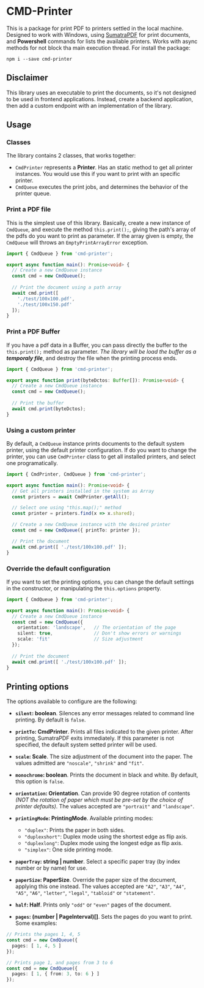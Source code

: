# CMD-Printer

This is a package for print PDF to printers settled in the local machine. Designed to work with Windows, using [SumatraPDF](https://www.sumatrapdfreader.org) for print documents, and __Powershell__ commands for lists the available printers. Works with async methods for not block tha main execution thread. For install the package:
```
npm i --save cmd-printer
```

## Disclaimer

This library uses an executable to print the documents, so it's not designed to be used in frontend applications. Instead, create a backend application, then add a custom endpoint with an implementation of the library. 

## Usage
### __Classes__

The library contains 2 classes, that works together:
- `CmdPrinter` represents a __Printer__. Has an static method to get all printer instances. You would use this if you want to print with an specific printer.
- `CmdQueue` executes the print jobs, and determines the behavior of the printer queue.

### __Print a PDF file__

This is the simplest use of this library. Basically, create a new instance of `CmdQueue`, and execute the method `this.print();`, giving the path's array of the pdfs do you want to print as parameter. If the array given is empty, the `CmdQueue` will throws an `EmptyPrintArrayError` exception.

```ts
import { CmdQueue } from 'cmd-printer';

export async function main(): Promise<void> {
  // Create a new CmdQueue instance
  const cmd = new CmdQueue();
  
  // Print the document using a path array
  await cmd.print([
    './test/100x100.pdf',
    './test/100x150.pdf'
  ]);
}
```

### __Print a PDF Buffer__

If you have a pdf data in a Buffer, you can pass directly the buffer to the `this.print();` method as parameter. _The library will be load the buffer as a __temporaly file___, and destroy the file when the printing process ends.
```ts
import { CmdQueue } from 'cmd-printer';

export async function print(byteDctos: Buffer[]): Promise<void> {
  // Create a new CmdQueue instance
  const cmd = new CmdQueue();
  
  // Print the buffer
  await cmd.print(byteDctos);
}
```

### __Using a custom printer__

By default, a `CmdQueue` instance prints documents to the default system printer, using the default printer configuration. If do you want to change the printer, you can use `CmdPrinter` class to get all installed printers, and select one programatically.
```ts
import { CmdPrinter, CmdQueue } from 'cmd-printer';

export async function main(): Promise<void> {
  // Get all printers installed in the system as Array
  const printers = await CmdPrinter.getAll();

  // Select one using "this.map();" method
  const printer = printers.find(x => x.shared);

  // Create a new CmdQueue instance with the desired printer
  const cmd = new CmdQueue({ printTo: printer });

  // Print the document
  await cmd.print([ './test/100x100.pdf' ]);
}
```

### __Override the default configuration__

If you want to set the printing options, you can change the default settings in the constructor, or manipulating the `this.options` property.
```ts
import { CmdQueue } from 'cmd-printer';

export async function main(): Promise<void> {
  // Create a new CmdQueue instance
  const cmd = new CmdQueue({
    orientation: 'landscape',   // The orientation of the page
    silent: true,               // Don't show errors or warnings
    scale: 'fit'                // Size adjustment
  });
  
  // Print the document
  await cmd.print([ './test/100x100.pdf' ]);
}
```

## Printing options

The options available to configure are the following:

- __`silent`: boolean__.
Silences any error messages related to command line printing. By default is `false`.

- __`printTo`: CmdPrinter__.
Prints all files indicated to the given printer. After printing, SumatraPDF exits immediately. If this parameter is not specified, the default system setted printer will be used.

- __`scale`: Scale__.
The size adjustment of the document into the paper. The values admitted are `"noscale"`, `"shrink"` and `"fit"`.

- __`monochrome`: boolean__.
Prints the document in black and white. By default, this option
is `false`.

- __`orientation`: Orientation__.
Can provide 90 degree rotation of contents _(NOT the rotation of
paper which must be pre-set by the choice of printer defaults)_.
The values accepted are `"portrait"` and `"landscape"`.

- __`printingMode`: PrintingMode__.
Available printing modes:
  - `"duplex"`: Prints the paper in both sides.
  - `"duplexshort"`: Duplex mode using the shortest edge as flip axis.
  - `"duplexlong"`: Duplex mode using the longest edge as flip axis.
  - `"simplex"`: One side printing mode.

- __`paperTray`: string | number__.
Select a specific paper tray (by index number or by name) for use.

- __`paperSize`: PaperSize__.
Override the paper size of the document, applying this one instead. The values accepted are `"A2"`, `"A3"`, `"A4"`, `"A5"`, `"A6"`, `"letter"`, `"legal"`, `"tabloid"` or `"statement"`.

- __`half`: Half__.
Prints only `"odd"` or `"even"` pages of the document.

- __`pages`: (number | PageInterval)[]__.
Sets the pages do you want to print. Some examples:
```ts
// Prints the pages 1, 4, 5
const cmd = new CmdQueue({
  pages: [ 1, 4, 5 ]
});

// Prints page 1, and pages from 3 to 6
const cmd = new CmdQueue({
  pages: [ 1, { from: 3, to: 6 } ]
});
```